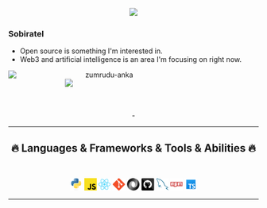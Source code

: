 <p align="center">
  <img alig src="https://github.com/SuperSupeng/SuperSupeng/blob/master/about.gif" />
</p>

### Sobiratel 

- Open source is something I'm interested in.
- Web3 and artificial intelligence is an area I'm focusing on right now.



<p align=center>
  <div align=center>
    <a href="https://github.com/denvercoder1/github-readme-streak-stats" title="Go to Source">
      <img align="left" width=390 src="https://streak-stats.demolab.com/?user=zumrudu-anka&theme=react&border=61dafb&hide_border=true" alt="zumrudu-anka" />
    </a>
    <a href="https://github.com/anuraghazra/github-readme-stats" title="Go to Source">
      <img align="right" width=390 src="https://github-readme-stats.vercel.app/api?username=zumrudu-anka&show_icons=true&theme=react&border_color=61dafb&hide_border=true" />
    </a>
  </div>
</p>

<br><br><br><br>

<div align=center>
  - <hr>
<h2 align="center">🔥 Languages & Frameworks & Tools & Abilities 🔥</h2>
<br>

<p align="center">
  <code><img title="Python" height="25" src="python.svg"></code>
  <code><img title="Javascript" height="25" src="javascript.svg"></code>
  <code><img title="React" height="25" src="react.svg"></code>
  <code><img title="Git" height="25" src="git-original.svg"></code>
  <code><img title="JSON" height="25" src="json.svg"></code>
  <code><img title="GitHub" height="25" src="github.svg"></code>
  <code><img title="MySQL" height="25" src="my-sql.svg"></code>
  <code><img title="npm" height="25" src="npm.svg"></code>
  <code><img title="TypeScript" height="25" src="icons8-typescript (1).svg"></code>
</p>
<hr>
</div>
